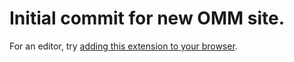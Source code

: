 # Initial commit for new OMM site.

For an editor, try [adding this extension to your browser](https://ckeditor.com/github-writer/).
